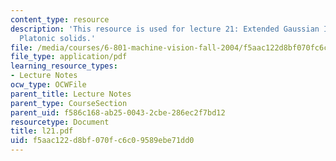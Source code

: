 ```yaml
---
content_type: resource
description: 'This resource is used for lecture 21: Extended Gaussian Images, Tessellation,
  Platonic solids.'
file: /media/courses/6-801-machine-vision-fall-2004/f5aac122d8bf070fc6c09589ebe71dd0_l21.pdf
file_type: application/pdf
learning_resource_types:
- Lecture Notes
ocw_type: OCWFile
parent_title: Lecture Notes
parent_type: CourseSection
parent_uid: f586c168-ab25-0043-2cbe-286ec2f7bd12
resourcetype: Document
title: l21.pdf
uid: f5aac122-d8bf-070f-c6c0-9589ebe71dd0
---
```


